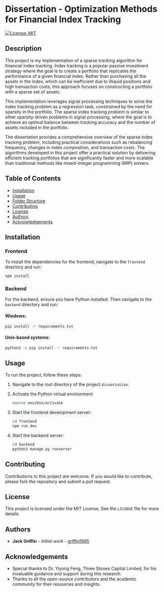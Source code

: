 # Dissertation - Optimization Methods for Financial Index Tracking

[![License: MIT](https://img.shields.io/badge/License-MIT-yellow.svg)](https://opensource.org/licenses/MIT)

## Description

This project is my implementation of a sparse tracking algorithm for financial index tracking. Index tracking is a popular passive investment strategy where the goal is to create a portfolio that replicates the performance of a given financial index. Rather than purchasing all the assets in the index, which can be inefficient due to illiquid positions and high transaction costs, this approach focuses on constructing a portfolio with a sparse set of assets.

This implementation leverages signal processing techniques to solve the index tracking problem as a regression task, constrained by the need for sparsity in the portfolio. The sparse index tracking problem is similar to other sparsity-driven problems in signal processing, where the goal is to achieve an optimal balance between tracking accuracy and the number of assets included in the portfolio.

The dissertation provides a comprehensive overview of the sparse index tracking problem, including practical considerations such as rebalancing frequency, changes in index composition, and transaction costs. The algorithms developed in this project offer a practical solution by delivering efficient tracking portfolios that are significantly faster and more scalable than traditional methods like mixed-integer programming (MIP) solvers.

## Table of Contents

- [Installation](#installation)
- [Usage](#usage)
- [Folder Structure](#folder-structure)
- [Contributing](#contributing)
- [License](#license)
- [Authors](#authors)
- [Acknowledgements](#acknowledgements)

## Installation

### Frontend

To install the dependencies for the frontend, navigate to the `frontend` directory and run:

```bash
npm install
```

### Backend

For the backend, ensure you have Python installed. Then navigate to the `backend` directory and run:

#### Windows:

```bash
pip install -r requirements.txt
```

#### Unix-based systems:

```bash
python3 -m pip install -r requirements.txt
```

## Usage

To run the project, follow these steps:

1. Navigate to the root directory of the project `dissertation`.
2. Activate the Python virtual environment:

   ```bash
   source env/bin/activate
   ```

3. Start the frontend development server:

   ```bash
   cd frontend
   npm run dev
   ```

4. Start the backend server:

   ```bash
   cd backend
   python3 manage.py runserver
   ```

## Contributing

Contributions to this project are welcome. If you would like to contribute, please fork the repository and submit a pull request.

## License

This project is licensed under the MIT License. See the `LICENSE` file for more details.

## Authors

- **Jack Griffin** - _Initial work_ - [griffin1995](https://github.com/griffin1995)

## Acknowledgements

- Special thanks to Dr. Yiyong Feng, Three Stones Capital Limited, for his invaluable guidance and support during this research.
- Thanks to all the open-source contributors and the academic community for their resources and insights.
